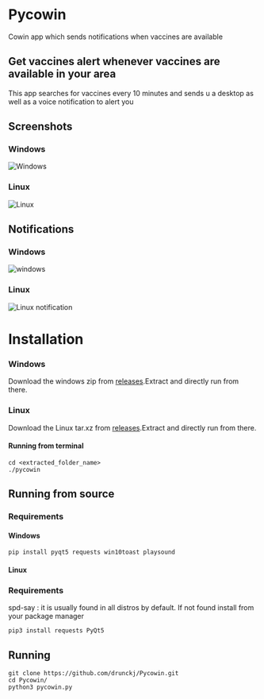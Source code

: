 # Pycowin
Cowin app which sends notifications when vaccines are available
## Get vaccines alert whenever vaccines are available in your area
This app searches for vaccines every 10 minutes and sends u a desktop as well as a voice notification to alert you 
## Screenshots
### Windows
![Windows](https://user-images.githubusercontent.com/50874358/131214892-7a4a0e49-dfd8-435a-8c7d-f0bd8044b728.png)
### Linux
![Linux](https://user-images.githubusercontent.com/50874358/131214934-8c88f087-cd19-4d8d-8523-02f0e0171825.png)
## Notifications
### Windows
![windows](https://user-images.githubusercontent.com/50874358/131215136-3fcd3ba7-3c19-4aa1-9377-895d6877b8bb.png)
### Linux
![Linux notification](https://user-images.githubusercontent.com/50874358/131215051-24888252-68ff-4ff8-9d29-2d7f13897363.png)

# Installation 
### Windows
Download the windows zip from [releases](https://github.com/drunckj/Pycowin/releases/tag/pycowin_0.1).Extract and directly run from there.
### Linux
Download the Linux tar.xz from [releases](https://github.com/drunckj/Pycowin/releases/tag/pycowin_0.1).Extract and directly run from there.
#### Running from terminal
```
cd <extracted_folder_name>
./pycowin
```
## Running from source
### Requirements
#### Windows
```
pip install pyqt5 requests win10toast playsound
```
#### Linux
### Requirements
spd-say : it is usually found in all distros by default. If not found install from your package manager
```
pip3 install requests PyQt5
```
## Running 
```
git clone https://github.com/drunckj/Pycowin.git
cd Pycowin/
python3 pycowin.py
```
